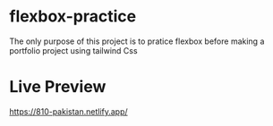 # flexbox-practice
The only purpose of this project is to pratice flexbox before making a portfolio project using tailwind Css

# Live Preview
https://810-pakistan.netlify.app/
